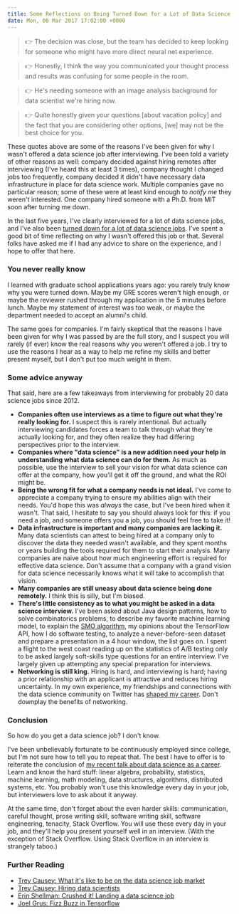 ```yaml
---
title: Some Reflections on Being Turned Down for a Lot of Data Science Jobs
date: Mon, 06 Mar 2017 17:02:00 +0000
---
```

> 👉 The decision was close, but the team has decided to keep looking for
> someone who might have more direct neural net experience.

> 👉 Honestly, I think the way you communicated your thought process and
> results was confusing for some people in the room.

> 👉 He's needing someone with an image analysis background for data scientist
> we're hiring now.

> 👉 Quite honestly given your questions [about vacation policy] and the fact
> that you are considering other options, [we] may not be the best choice for
> you.

These quotes above are some of the reasons I've been given for why I wasn't
offered a data science job after interviewing. I've been told a variety of
other reasons as well: company decided against hiring remotes after
interviewing (I've heard this at least 3 times), company thought I changed
jobs too frequently, company decided it didn't have necessary data
infrastructure in place for data science work. Multiple companies gave no
particular reason; some of these were at least kind enough to _notify me_ they
weren't interested. One company hired someone with a Ph.D. from MIT soon after
turning me down.

In the last five years, I've clearly interviewed for a lot of data science
jobs, and I've also been [turned down for a lot of data science
jobs](/rejected). I've spent a good bit of time reflecting
on why I wasn't offered this job or that. Several folks have asked me if I had
any advice to share on the experience, and I hope to offer that here.

### You never really know

I learned with graduate school applications years ago: you rarely truly know
why you were turned down. Maybe my GRE scores weren't high enough, or maybe
the reviewer rushed through my application in the 5 minutes before lunch.
Maybe my statement of interest was too weak, or maybe the department needed to
accept an alumni's child.

The same goes for companies. I'm fairly skeptical that the reasons I have been
given for why I was passed by are the full story, and I suspect you will
rarely (if ever) know the real reasons why you weren't offered a job. I try to
use the reasons I hear as a way to help me refine my skills and better present
myself, but I don't put too much weight in them.

### Some advice anyway

That said, here are a few takeaways from interviewing for probably 20 data
science jobs since 2012.

  * **Companies often use interviews as a time to figure out what they're really looking for.** I suspect this is rarely intentional. But actually interviewing candidates forces a team to talk through what they're actually looking for, and they often realize they had differing perspectives prior to the interview.
  * **Companies where "data science" is a new addition need your help in understanding what data science can do for them.** As much as possible, use the interview to sell your vision for what data science can offer at the company, how you'll get it off the ground, and what the ROI might be.
  * **Being the wrong fit for what a company needs is not ideal.** I've come to appreciate a company trying to ensure my abilities align with their needs. You'd hope this was _always_ the case, but I've been hired when it wasn't. That said, I hesitate to say you should always look for this: if you need a job, and someone offers you a job, you should feel free to take it!
  * **Data infrastructure is important and many companies are lacking it.** Many data scientists can attest to being hired at a company only to discover the data they needed wasn't available, and they spent months or years building the tools required for them to start their analysis. Many companies are naive about how much engineering effort is required for effective data science. Don't assume that a company with a grand vision for data science necessarily knows what it will take to accomplish that vision.
  * **Many companies are still uneasy about data science being done remotely.** I think this is silly, but I'm biased.
  * **There's little consistency as to what you might be asked in a data science interview.** I've been asked about Java design patterns, how to solve combinatorics problems, to describe my favorite machine learning model, to explain the [SMO algorithm](https://en.wikipedia.org/wiki/Sequential_minimal_optimization), my opinions about the TensorFlow API, how I do software testing, to analyze a never-before-seen dataset and prepare a presentation in a 4 hour window, the list goes on. I spent a flight to the west coast reading up on the statistics of A/B testing only to be asked largely soft-skills type questions for an entire interview. I've largely given up attempting any special preparation for interviews.
  * **Networking is still king.** Hiring is hard, and interviewing is hard; having a prior relationship with an applicant is attractive and reduces hiring uncertainty. In my own experience, my friendships and connections with the data science community on Twitter has [shaped my career](https://twitter.com/tdhopper/status/760109403383144448). Don't downplay the benefits of networking.

### Conclusion

So how do you get a data science job? I don't know.

I've been unbelievably fortunate to be continuously employed since college,
but I'm not sure how to tell you to repeat that. The best I have to offer is
to reiterate the conclusion of [my recent talk about data science as a career](/blog/how-i-quit-my-ph.d.-and-learned-to-love-data-science/). Learn and know the hard stuff: linear algebra, probability,
statistics, machine learning, math modeling, data structures, algorithms,
distributed systems, etc. You probably won't use this knowledge every day in
your job, but interviewers love to ask about it anyway.

At the same time, don't forget about the even harder skills: communication,
careful thought, prose writing skill, software writing skill, software
engineering, tenacity, Stack Overflow. You will use these every day in your
job, and they'll help you present yourself well in an interview. (With the
exception of Stack Overflow. Using Stack Overflow in an interview is strangely
taboo.)

### Further Reading

  * [Trey Causey: What it's like to be on the data science job market](http://treycausey.com/data_science_interviews.html)
  * [Trey Causey: Hiring data scientists](http://treycausey.com/hiring_data_scientists.html)
  * [Erin Shellman: Crushed it! Landing a data science job ](http://www.erinshellman.com/crushed-it-landing-a-data-science-job/)
  * [Joel Grus: Fizz Buzz in Tensorflow](http://joelgrus.com/2016/05/23/fizz-buzz-in-tensorflow/)
